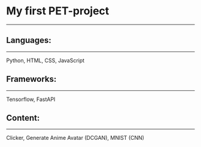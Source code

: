 # My first PET-project
-----------------------
## Languages:
-----------------------
 Python,
 HTML,
 CSS,
 JavaScript

## Frameworks:
-----------------------
 Tensorflow,
 FastAPI

## Content:
-----------------------
 Clicker,
 Generate Anime Avatar (DCGAN),
 MNIST (CNN)


